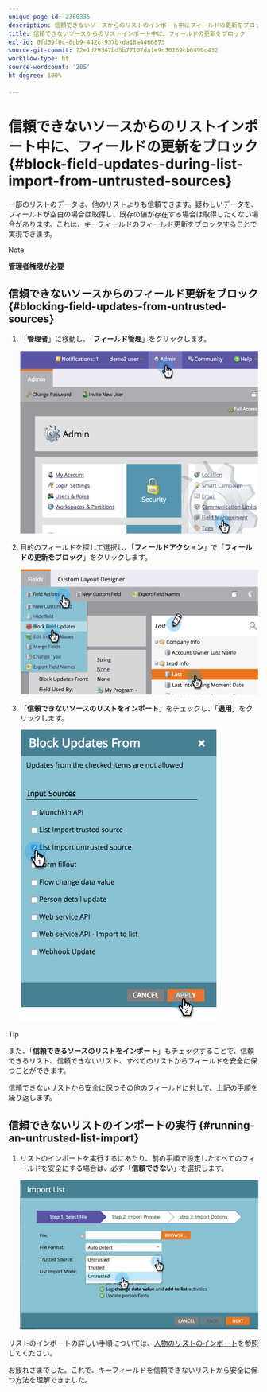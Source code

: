 ```yaml
---
unique-page-id: 2360335
description: 信頼できないソースからのリストのインポート中にフィールドの更新をブロック - Marketo ドキュメント - 製品ドキュメント
title: 信頼できないソースからのリストインポート中に、フィールドの更新をブロック
exl-id: 0fd59f0c-6cb9-442c-937b-da18a4466873
source-git-commit: 72e1d29347bd5b77107da1e9c30169cb6490c432
workflow-type: ht
source-wordcount: '205'
ht-degree: 100%

---
```


# 信頼できないソースからのリストインポート中に、フィールドの更新をブロック {#block-field-updates-during-list-import-from-untrusted-sources}

一部のリストのデータは、他のリストよりも信頼できます。疑わしいデータを、フィールドが空白の場合は取得し、既存の値が存在する場合は取得したくない場合があります。これは、キーフィールドのフィールド更新をブロックすることで実現できます。

>[!NOTE]
>
>**管理者権限が必要**

## 信頼できないソースからのフィールド更新をブロック {#blocking-field-updates-from-untrusted-sources}

1. 「**管理者**」に移動し、「**フィールド管理**」をクリックします。

   ![](assets/image2014-9-19-9-3a38-3a38.png)

1. 目的のフィールドを探して選択し、「**フィールドアクション**」で「**フィールドの更新をブロック**」をクリックします。

   ![](assets/image2014-9-19-9-3a39-3a40.png)

1. 「**信頼できないソースのリストをインポート**」をチェックし、「**適用**」をクリックします。

   ![](assets/blockupdates.png)

>[!TIP]
>
>また、「**信頼できるソースのリストをインポート**」もチェックすることで、信頼できるリスト、信頼できないリスト、すべてのリストからフィールドを安全に保つことができます。

信頼できないリストから安全に保つその他のフィールドに対して、上記の手順を繰り返します。

## 信頼できないリストのインポートの実行 {#running-an-untrusted-list-import}

1. リストのインポートを実行するにあたり、前の手順で設定したすべてのフィールドを安全にする場合は、必ず「**信頼できない**」を選択します。

   ![](assets/importpersondetails.jpg)

リストのインポートの詳しい手順については、[人物のリストのインポート](/help/marketo/getting-started/quick-wins/import-a-list-of-people.md)を参照してください。

お疲れさまでした。これで、キーフィールドを信頼できないリストから安全に保つ方法を理解できました。
